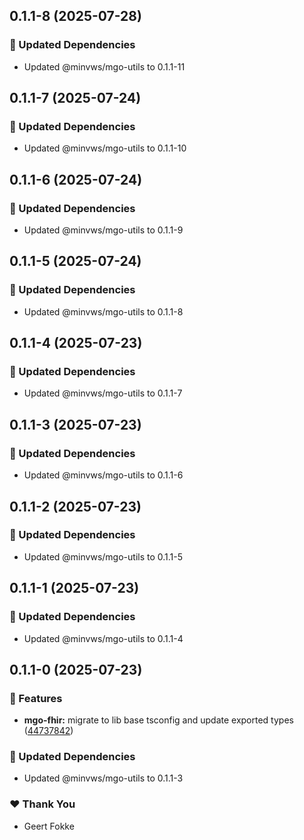 ## 0.1.1-8 (2025-07-28)

### 🧱 Updated Dependencies

- Updated @minvws/mgo-utils to 0.1.1-11

## 0.1.1-7 (2025-07-24)

### 🧱 Updated Dependencies

- Updated @minvws/mgo-utils to 0.1.1-10

## 0.1.1-6 (2025-07-24)

### 🧱 Updated Dependencies

- Updated @minvws/mgo-utils to 0.1.1-9

## 0.1.1-5 (2025-07-24)

### 🧱 Updated Dependencies

- Updated @minvws/mgo-utils to 0.1.1-8

## 0.1.1-4 (2025-07-23)

### 🧱 Updated Dependencies

- Updated @minvws/mgo-utils to 0.1.1-7

## 0.1.1-3 (2025-07-23)

### 🧱 Updated Dependencies

- Updated @minvws/mgo-utils to 0.1.1-6

## 0.1.1-2 (2025-07-23)

### 🧱 Updated Dependencies

- Updated @minvws/mgo-utils to 0.1.1-5

## 0.1.1-1 (2025-07-23)

### 🧱 Updated Dependencies

- Updated @minvws/mgo-utils to 0.1.1-4

## 0.1.1-0 (2025-07-23)

### 🚀 Features

- **mgo-fhir:** migrate to lib base tsconfig and update exported types ([44737842](https://github.com/minvws/nl-mgo-app-web-private/commit/44737842))

### 🧱 Updated Dependencies

- Updated @minvws/mgo-utils to 0.1.1-3

### ❤️ Thank You

- Geert Fokke